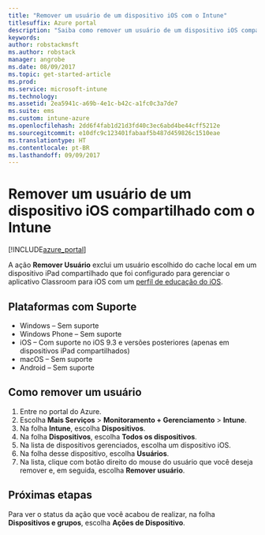 ```yaml
---
title: "Remover um usuário de um dispositivo iOS com o Intune"
titlesuffix: Azure portal
description: "Saiba como remover um usuário de um dispositivo iOS compartilhado com o Intune.”"
keywords: 
author: robstackmsft
ms.author: robstack
manager: angrobe
ms.date: 08/09/2017
ms.topic: get-started-article
ms.prod: 
ms.service: microsoft-intune
ms.technology: 
ms.assetid: 2ea5941c-a69b-4e1c-b42c-a1fc0c3a7de7
ms.suite: ems
ms.custom: intune-azure
ms.openlocfilehash: 2dd6f4fab1d21d3fd40c3ec6abd4be44cff5212e
ms.sourcegitcommit: e10dfc9c123401fabaaf5b487d459826c1510eae
ms.translationtype: HT
ms.contentlocale: pt-BR
ms.lasthandoff: 09/09/2017
---
```

# <a name="remove-a-user-from-a-shared-ios-device-with-intune"></a>Remover um usuário de um dispositivo iOS compartilhado com o Intune


[!INCLUDE[azure_portal](./includes/azure_portal.md)]

A ação **Remover Usuário** exclui um usuário escolhido do cache local em um dispositivo iPad compartilhado que foi configurado para gerenciar o aplicativo Classroom para iOS com um [perfil de educação do iOS](education-settings-configure-ios.md). 

## <a name="supported-platforms"></a>Plataformas com Suporte

- Windows – Sem suporte
- Windows Phone – Sem suporte
- iOS – Com suporte no iOS 9.3 e versões posteriores (apenas em dispositivos iPad compartilhados)
- macOS – Sem suporte
- Android – Sem suporte

## <a name="how-to-remove-a-user"></a>Como remover um usuário

1. Entre no portal do Azure.
2. Escolha **Mais Serviços** > **Monitoramento + Gerenciamento** > **Intune**.
3. Na folha **Intune**, escolha **Dispositivos**.
4. Na folha **Dispositivos**, escolha **Todos os dispositivos**.
5. Na lista de dispositivos gerenciados, escolha um dispositivo iOS.
6. Na folha desse dispositivo, escolha **Usuários**.
7. Na lista, clique com botão direito do mouse do usuário que você deseja remover e, em seguida, escolha **Remover usuário**.

## <a name="next-steps"></a>Próximas etapas

Para ver o status da ação que você acabou de realizar, na folha **Dispositivos e grupos**, escolha **Ações de Dispositivo**.

